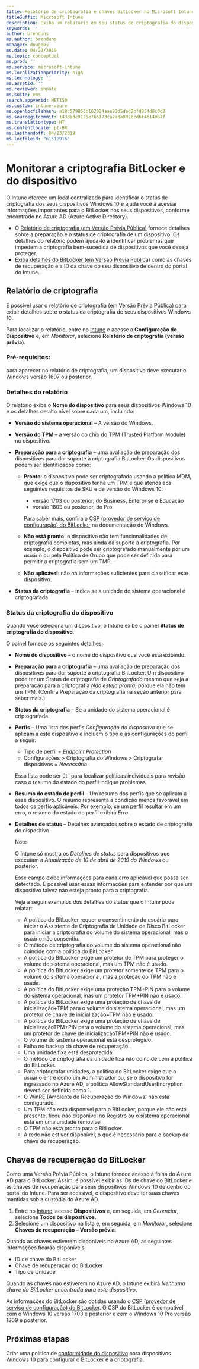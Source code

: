 ```yaml
---
title: Relatório de criptografia e chaves BitLocker no Microsoft Intune
titleSuffix: Microsoft Intune
description: Exiba um relatório em seu status de criptografia do dispositivo e acesse as chaves de recuperação do BitLocker de dentro do portal do Microsoft Intune.
keywords: ''
author: brenduns
ms.author: brenduns
manager: dougeby
ms.date: 04/23/2019
ms.topic: conceptual
ms.prod: ''
ms.service: microsoft-intune
ms.localizationpriority: high
ms.technology: ''
ms.assetid: ''
ms.reviewer: shpate
ms.suite: ems
search.appverid: MET150
ms.custom: intune-azure
ms.openlocfilehash: a18c579853b162024aaa93d5dad2bfd854d8c0d2
ms.sourcegitcommit: 143dade9125e7b5173ca2a3a902bcd6f4b14067f
ms.translationtype: HT
ms.contentlocale: pt-BR
ms.lasthandoff: 04/23/2019
ms.locfileid: "61512916"
---
```

# <a name="monitor-bitlocker-and-device-encryption"></a>Monitorar a criptografia BitLocker e do dispositivo  
O Intune oferece um local centralizado para identificar o status de criptografia dos seus dispositivos Windows 10 e ajuda você a acessar informações importantes para o BitLocker nos seus dispositivos, conforme encontrado no Azure AD (Azure Active Directory).  

- O [Relatório de criptografia (em Versão Prévia Pública)](#encryption-report) fornece detalhes sobre a preparação e o status de criptografia de um dispositivo. Os detalhes do relatório podem ajudá-lo a identificar problemas que impedem a criptografia bem-sucedida de dispositivos que você deseja proteger.  
- [Exiba detalhes do BitLocker (em Versão Prévia Pública)](#bitlocker-recovery-keys) como as chaves de recuperação e a ID da chave do seu dispositivo de dentro do portal do Intune.  

## <a name="encryption-report"></a>Relatório de criptografia
É possível usar o relatório de criptografia (em Versão Prévia Pública) para exibir detalhes sobre o status da criptografia de seus dispositivos Windows 10.  

Para localizar o relatório, entre no [Intune](https://aka.ms/intuneportal) e acesse a **Configuração do Dispositivo** e, em *Monitorar*, selecione **Relatório de criptografia (versão prévia)**.  

### <a name="prerequisites"></a>Pré-requisitos:
para aparecer no relatório de criptografia, um dispositivo deve executar o Windows versão 1607 ou posterior.  

### <a name="report-details"></a>Detalhes do relatório
O relatório exibe o **Nome do dispositivo** para seus dispositivos Windows 10 e os detalhes de alto nível sobre cada um, incluindo:  
- **Versão do sistema operacional** – A versão do Windows.  
- **Versão do TPM** – a versão do chip do TPM (Trusted Platform Module) no dispositivo.  
- **Preparação para a criptografia** – uma avaliação de preparação dos dispositivos para dar suporte à criptografia BitLocker. Os dispositivos podem ser identificados como:
  - **Pronto**: o dispositivo pode ser criptografado usando a política MDM, que exige que o dispositivo tenha um TPM e que atenda aos seguintes requisitos de SKU e de versão do Windows 10:
    - versão 1703 ou posterior, do Business, Enterprise e Educação
    - versão 1809 ou posterior, do Pro  
  
    Para saber mais, confira o [CSP (provedor de serviço de configuração) do BitLocker](https://docs.microsoft.com/windows/client-management/mdm/bitlocker-csp) na documentação do Windows.  

  - **Não está pronto**: o dispositivo não tem funcionalidades de criptografia completas, mas ainda dá suporte à criptografia. Por exemplo, o dispositivo pode ser criptografado manualmente por um usuário ou pela Política de Grupo que pode ser definida para permitir a criptografia sem um TMP.
  - **Não aplicável**: não há informações suficientes para classificar este dispositivo.  

- **Status da criptografia** – indica se a unidade do sistema operacional é criptografada.  


### <a name="device-encryption-status"></a>Status da criptografia do dispositivo
Quando você seleciona um dispositivo, o Intune exibe o painel **Status de criptografia do dispositivo**.

O painel fornece os seguintes detalhes:  
- **Nome do dispositivo** – o nome do dispositivo que você está exibindo.  
- **Preparação para a criptografia** – uma avaliação de preparação dos dispositivos para dar suporte à criptografia BitLocker. Um dispositivo pode ter um Status de criptografia de *Criptografado* mesmo que seja a preparação para a criptografia *Não esteja pronta*, porque ela não tem um TPM. (Confira Preparação da criptografia na seção anterior para saber mais.)
- **Status da criptografia** – Se a unidade do sistema operacional é criptografada.  
- **Perfis** – Uma lista dos perfis *Configuração do dispositivo* que se aplicam a este dispositivo e incluem o tipo e as configurações do perfil a seguir:  
  - Tipo de perfil = *Endpoint Protection*  
  - Configurações > Criptografia do Windows > Criptografar dispositivos = *Necessário*  

  Essa lista pode ser útil para localizar políticas individuais para revisão caso o resumo do estado do perfil indique problemas.  

- **Resumo do estado de perfil** – Um resumo dos perfis que se aplicam a esse dispositivo. O resumo representa a condição menos favorável em todos os perfis aplicáveis. Por exemplo, se um perfil resultar em um erro, o resumo do estado do perfil exibirá *Erro*.  
- **Detalhes de status** – Detalhes avançados sobre o estado de criptografia do dispositivo. 
  > [!NOTE]  
  > O Intune só mostra os *Detalhes de status* para dispositivos que executam a *Atualização de 10 de abril de 2019 do Windows* ou posterior.
  
  Esse campo exibe informações para cada erro aplicável que possa ser detectado. É possível usar essas informações para entender por que um dispositivo talvez não esteja pronto para a criptografia.  

  Veja a seguir exemplos dos detalhes do status que o Intune pode relatar:  

   - A política do BitLocker requer o consentimento do usuário para iniciar o Assistente de Criptografia de Unidade de Disco BitLocker para iniciar a criptografia do volume do sistema operacional, mas o usuário não consentiu.  
   - O método de criptografia do volume do sistema operacional não coincide com a política do BitLocker.  
   - A política do BitLocker exige um protetor de TPM para proteger o volume do sistema operacional, mas um TPM não é usado.  
   - A política do BitLocker exige um protetor somente de TPM para o volume do sistema operacional, mas a proteção do TPM não é usada.  
   - A política do BitLocker exige uma proteção TPM+PIN para o volume do sistema operacional, mas um protetor TPM+PIN não é usado.  
   - A política do BitLocker exige uma proteção de chave de inicialização+TPM para o volume do sistema operacional, mas um protetor de chave de inicialização+TPM não é usado.  
   - A política do BitLocker exige uma proteção de chave de inicializaçãoTPM+PIN para o volume do sistema operacional, mas um protetor de chave de inicializaçãoTPM+PIN não é usado.  
   - O volume do sistema operacional está desprotegido.  
   - Falha no backup da chave de recuperação.  
   - Uma unidade fixa está desprotegida.  
   - O método de criptografia da unidade fixa não coincide com a política do BitLocker.  
   - Para criptografar unidades, a política do BitLocker exige que o usuário entre como um Administrador ou, se o dispositivo for ingressado no Azure AD, a política AllowStandardUserEncryption deverá ser definida como 1.  
   - O WinRE (Ambiente de Recuperação do Windows) não está configurado.  
   - Um TPM não está disponível para o BitLocker, porque ele não está presente, ficou não disponível no Registro ou o sistema operacional está em uma unidade removível.  
   - O TPM não está pronto para o BitLocker.  
   - A rede não estiver disponível, o que é necessário para o backup da chave de recuperação.  

## <a name="bitlocker-recovery-keys"></a>Chaves de recuperação do BitLocker
Como uma Versão Prévia Pública, o Intune fornece acesso à folha do Azure AD para o BitLocker. Assim, é possível exibir as IDs de chave do BitLocker e as chaves de recuperação para seus dispositivos Windows 10 de dentro do portal do Intune.  Para ser acessível, o dispositivo deve ter suas chaves mantidas sob a custódia do Azure AD. 
1. Entre no [Intune](https://aka.ms/intuneportal), acesse **Dispositivos** e, em seguida, em *Gerenciar*, selecione **Todos os dispositivos**.
2. Selecione um dispositivo na lista e, em seguida, em *Monitorar*, selecione **Chaves de recuperação – Versão prévia**.  
  
Quando as chaves estiverem disponíveis no Azure AD, as seguintes informações ficarão disponíveis:
- ID de chave do BitLocker
- Chave de recuperação do BitLocker
- Tipo de Unidade  

Quando as chaves não estiverem no Azure AD, o Intune exibirá *Nenhuma chave do BitLocker encontrada para este dispositivo*.  

As informações do BitLocker são obtidas usando o [CSP (provedor de serviço de configuração) do BitLocker](https://docs.microsoft.com/windows/client-management/mdm/bitlocker-csp). O CSP do BitLocker é compatível com o Windows 10 versão 1703 e posterior e com o Windows 10 Pro versão 1809 e posterior. 

## <a name="next-steps"></a>Próximas etapas
Criar uma política de [conformidade do dispositivo](compliance-policy-create-windows.md) para dispositivos Windows 10 para configurar o BitLocker e a criptografia.
